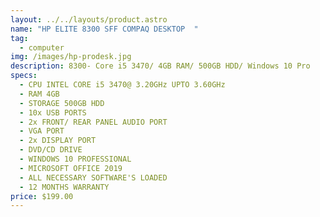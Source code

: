 ```yaml
---
layout: ../../layouts/product.astro
name: "HP ELITE 8300 SFF COMPAQ DESKTOP  "
tag:
  - computer
img: /images/hp-prodesk.jpg
description: 8300- Core i5 3470/ 4GB RAM/ 500GB HDD/ Windows 10 Pro
specs:
  - CPU INTEL CORE i5 3470@ 3.20GHz UPTO 3.60GHz
  - RAM 4GB
  - STORAGE 500GB HDD
  - 10x USB PORTS
  - 2x FRONT/ REAR PANEL AUDIO PORT
  - VGA PORT
  - 2x DISPLAY PORT
  - DVD/CD DRIVE
  - WINDOWS 10 PROFESSIONAL
  - MICROSOFT OFFICE 2019
  - ALL NECESSARY SOFTWARE'S LOADED
  - 12 MONTHS WARRANTY
price: $199.00
---
```

